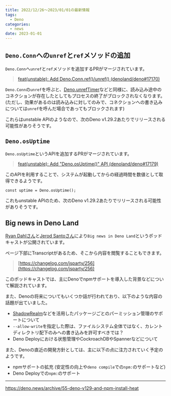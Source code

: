 ```yaml
---
title: 2022/12/26〜2023/01/01の最新情報
tags:
  - Deno
categories:
  - news
date: 2023-01-01
---
```


## `Deno.Conn`への`unref`と`ref`メソッドの追加

`Deno.Conn`へ`unref`と`ref`メソッドを追加するPRがマージされています。

> [feat(unstable): Add Deno.Conn.ref()/unref() (denoland/deno#17170)](https://github.com/denoland/deno/pull/17170)

`Deno.Conn`の`unref`を呼ぶと、[Deno.unrefTimer](https://deno.land/api@v1.29.1?s=Deno.unrefTimer)などと同様に、読み込み途中のコネクションが存在したとしてもプロセスの終了がブロックされなくなります。(ただし、効果があるのは読み込みに対してのみで、コネクションへの書き込みについては`unref`を呼んだ場合であってもブロックされます)

これらはunstable APIのようなので、次のDeno v1.29.2あたりでリリースされる可能性がありそうです。

## `Deno.osUptime`

`Deno.osUptime`というAPIを追加するPRがマージされています。

> [feat(unstable): Add "Deno.osUptime()" API (denoland/deno#17179)](https://github.com/denoland/deno/pull/17179)

このAPIを利用することで、システムが起動してからの経過時間を数値として取得できるようです。

```tsx
const uptime = Deno.osUptime();
```

これもunstable APIのため、次のDeno v1.29.2あたりでリリースされる可能性がありそうです。

## Big news in Deno Land

[Ryan Dahlさん](https://github.com/ry)と[Jerod Santoさん](https://github.com/jerodsanto)により`Big news in Deno Land`というポッドキャストが公開されています。

ページ下部にTranscriptがあるため、そこから内容を閲覧することもできます。

> [https://changelog.com/jsparty/256](https://changelog.com/jsparty/256)

このポッドキャストでは、主にDenoでnpmサポートを導入した背景などについて解説されています。

また、Denoの将来についてもいくつか話が行われており、以下のような内容の話題が出ていました。

- [ShadowRealm](https://zenn.dev/petamoriken/articles/6656b387555610)などを活用したパッケージごとのパーミッション管理のサポートについて
- `--allow-write`を指定した際は、ファイルシステム全体ではなく、カレントディレクトリ配下のみへの書き込みを許可すべきでは？
- Deno Deployにおける状態管理やCockroachDBやSpannerなどについて

また、Denoの直近の開発方針としては、主に以下の点に注力されていく予定のようです。

- npmサポートの拡充 (安定性の向上や`deno compile`での`npm:`のサポートなど)
- Deno Deployでの`npm:`のサポート

---

https://deno.news/archive/55-deno-v129-and-npm-install-heat
